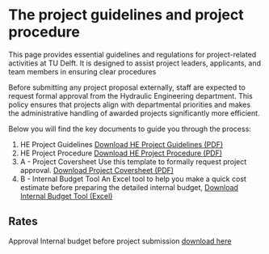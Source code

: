 # The project guidelines and project procedure

This page provides essential guidelines and regulations for project-related activities at TU Delft. It is designed to assist project leaders, applicants, and team members in ensuring clear procedures

Before submitting any project proposal externally, staff are expected to request formal approval from the Hydraulic Engineering department. This policy ensures that projects align with departmental priorities and makes the administrative handling of awarded projects significantly more efficient.

Below you will find the key documents to guide you through the process:

1. HE Project Guidelines
 [Download HE Project Guidelines (PDF)](../Finance/Appendices/2025.04%20Approval%20of%20the%20Hydraulic%20Engineering%20Project%20Guidelines.pdf)
2. HE Project Procedure
[Download HE Project Procedure (PDF)](../GeneralDepartment/HE_Department_Board/DecisionFiles/2025.05%20Approval%20of%20the%20Hydraulic%20Engineering%20project%20procedure%20(1).pdf)
1. A - Project Coversheet
Use this template to formally request project approval. 
[Download Project Coversheet (PDF)](../Finance/Appendices/HE_Project_procedure_Project_cover_sheet_2025.03.20.pdf)
1. B - Internal Budget Tool 
An Excel tool to help you make a quick cost estimate before preparing the detailed internal budget,
[Download Internal Budget Tool (Excel)](../Finance/Appendices/Calculation_tool_projects_version1.2.xlsx)




## Rates

Approval Internal budget before project submission
[download here](.././Finance/Appendices/2025.02_Approval_internal_budget_before_project_submission.pdf)


 